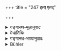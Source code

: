 +++
title = "247 इत्य् एतद्"

+++

<details><summary>गङ्गानथ-मूलानुवादः</summary>

The due expiation of sins has thus been described; listen after this to the expiation of secret sins.—(247)
</details>

<details><summary>मेधातिथिः</summary>

पूर्वोत्तरप्रकरणाभिसंबन्धार्थः ॥ ११.२४७ ॥
</details>

<details><summary>गङ्गानथ-भाष्यानुवादः</summary>

This sets forth the connection between the preceding and present
sections.—(247)
</details>

<details><summary>Bühler</summary>

248	The penances for sins (made public) have been thus declared according to the law; learn next the penances for secret (sins).
</details>

